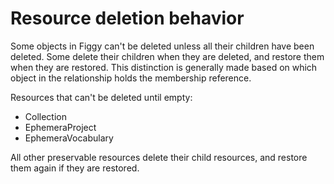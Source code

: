 # Resource deletion behavior

Some objects in Figgy can't be deleted unless all their children have been
deleted. Some delete their children when they are deleted, and restore them when
they are restored. This distinction is generally made based on which object in
the relationship holds the membership reference.

Resources that can't be deleted until empty:
* Collection
* EphemeraProject
* EphemeraVocabulary

All other preservable resources delete their child resources, and restore them again if they are restored.
